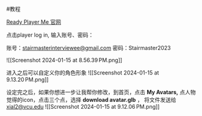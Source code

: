 #教程 

[Ready Player Me 官网](https://readyplayer.me)

点击player log in, 输入账号、密码：

账号：stairmasterinterviewee@gmail.com
密码：Stairmaster2023

![[Screenshot 2024-01-15 at 8.56.39 PM.png]]

进入之后可以自定义你的角色形象
![[Screenshot 2024-01-15 at 9.13.20 PM.png]]

设定完之后，如果你想进一步让我帮你修改，到首页，点击 **My Avatars,** 点人物觉得的icon，点击三个点，选择 **download avatar.glb** ， 将文件发送给 xial2@vcu.edu
![[Screenshot 2024-01-15 at 9.12.06 PM.png]]